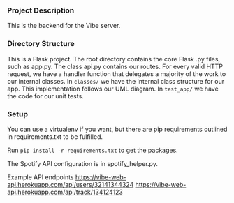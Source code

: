### Project Description
This is the backend for the Vibe server. 

### Directory Structure
This is a Flask project. The root directory contains the core Flask .py files, such as app.py.
The class api.py contains our routes. For every valid HTTP request, we have a handler function that delegates a majority of the work to our internal classes.
In `classes/` we have the internal class structure for our app. This implementation follows our UML diagram.
In `test_app/` we have the code for our unit tests.


### Setup
You can use a virtualenv if you want, but there are pip requirements outlined in requirements.txt to be fulfilled.

Run `pip install -r requirements.txt` to get the packages.

The Spotify API configuration is in spotify_helper.py.


Example API endpoints
https://vibe-web-api.herokuapp.com/api/users/32141344324
https://vibe-web-api.herokuapp.com/api/track/134124123
